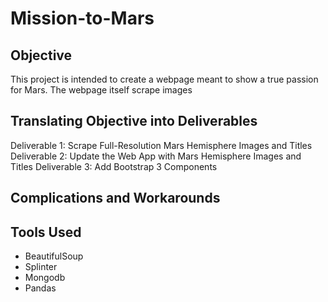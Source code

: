 # Mission-to-Mars

## Objective
This project is intended to create a webpage meant to show a true passion for Mars. The webpage itself scrape images

## Translating Objective into Deliverables
Deliverable 1: Scrape Full-Resolution Mars Hemisphere Images and Titles
Deliverable 2: Update the Web App with Mars Hemisphere Images and Titles
Deliverable 3: Add Bootstrap 3 Components

## Complications and Workarounds 


## Tools Used
- BeautifulSoup
- Splinter
- Mongodb
- Pandas
